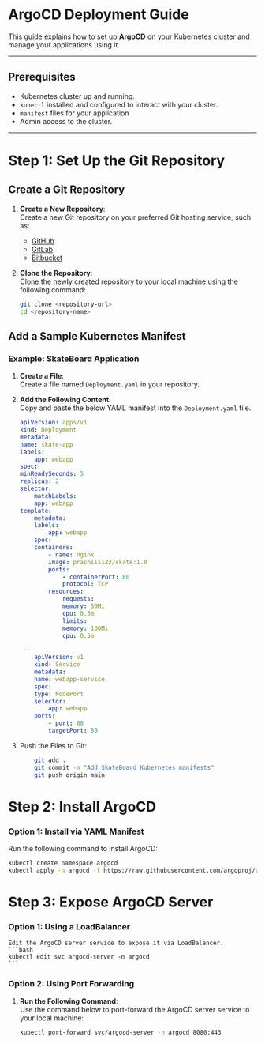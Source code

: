 # ArgoCD Deployment Guide

This guide explains how to set up **ArgoCD** on your Kubernetes cluster and manage your applications using it.

---

## Prerequisites

- Kubernetes cluster up and running.
- `kubectl` installed and configured to interact with your cluster.
- `manifest` files for your application
- Admin access to the cluster.

---

# Step 1: Set Up the Git Repository

## Create a Git Repository

1. **Create a New Repository**:  
   Create a new Git repository on your preferred Git hosting service, such as:

   - [GitHub](https://github.com/)
   - [GitLab](https://gitlab.com/)
   - [Bitbucket](https://bitbucket.org/)

2. **Clone the Repository**:  
   Clone the newly created repository to your local machine using the following command:

   ```bash
   git clone <repository-url>
   cd <repository-name>
   ```

## Add a Sample Kubernetes Manifest

### Example: SkateBoard Application

1. **Create a File**:  
   Create a file named `Deployment.yaml` in your repository.

2. **Add the Following Content**:  
   Copy and paste the below YAML manifest into the `Deployment.yaml` file.

   ```yaml
   apiVersion: apps/v1
   kind: Deployment
   metadata:
   name: skate-app
   labels:
       app: webapp
   spec:
   minReadySeconds: 5
   replicas: 2
   selector:
       matchLabels:
       app: webapp
   template:
       metadata:
       labels:
           app: webapp
       spec:
       containers:
           - name: nginx
           image: prachiii123/skate:1.0
           ports:
               - containerPort: 80
               protocol: TCP
           resources:
               requests:
               memory: 50Mi
               cpu: 0.5m
               limits:
               memory: 100Mi
               cpu: 0.5m

    ---
       apiVersion: v1
       kind: Service
       metadata:
       name: webapp-service
       spec:
       type: NodePort
       selector:
           app: webapp
       ports:
           - port: 80
           targetPort: 80
   ```

3. Push the Files to Git:
   ```bash
       git add .
       git commit -m "Add SkateBoard Kubernetes manifests"
       git push origin main
   ```

# Step 2: Install ArgoCD

### Option 1: Install via YAML Manifest

Run the following command to install ArgoCD:

```bash
kubectl create namespace argocd
kubectl apply -n argocd -f https://raw.githubusercontent.com/argoproj/argo-cd/stable/manifests/install.yaml
```

# Step 3: Expose ArgoCD Server

### Option 1: Using a LoadBalancer

    Edit the ArgoCD server service to expose it via LoadBalancer.
    ```bash
    kubectl edit svc argocd-server -n argocd
    ```

### Option 2: Using Port Forwarding

1. **Run the Following Command**:  
   Use the command below to port-forward the ArgoCD server service to your local machine:

   ```bash
   kubectl port-forward svc/argocd-server -n argocd 8080:443
   ```
